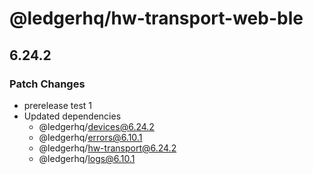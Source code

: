 # @ledgerhq/hw-transport-web-ble

## 6.24.2

### Patch Changes

- prerelease test 1
- Updated dependencies
  - @ledgerhq/devices@6.24.2
  - @ledgerhq/errors@6.10.1
  - @ledgerhq/hw-transport@6.24.2
  - @ledgerhq/logs@6.10.1
